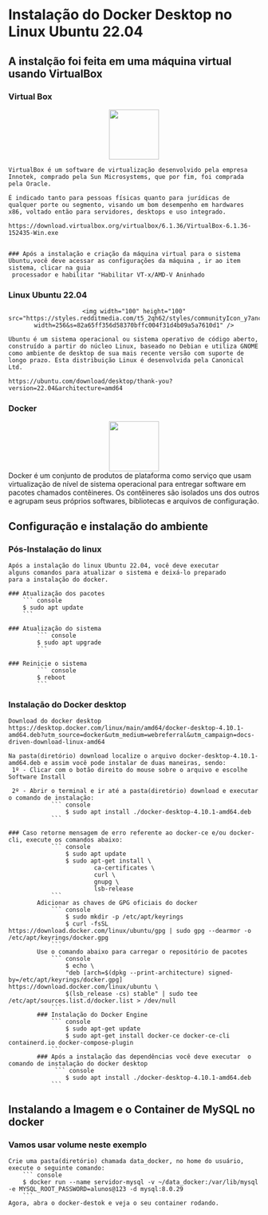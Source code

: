 # Instalação do Docker Desktop no Linux Ubuntu 22.04

## A instalção foi feita em uma máquina virtual usando VirtualBox

### Virtual Box

<div align="center">
    <img src="https://encrypted-tbn0.gstatic.com/images?q=tbn:ANd9GcTVtgaLlZ9iOhrIHjDpAFhg1gLzVP0rt7mjG9H3PISxa7WtYZTiRWUmaV2zKYFTwwJhj7E&usqp=CAU" width="100" height="100"/>
   </div>

    VirtualBox é um software de virtualização desenvolvido pela empresa Innotek, comprado pela Sun Microsystems, que por fim, foi comprada pela Oracle.

    É indicado tanto para pessoas físicas quanto para jurídicas de qualquer porte ou segmento, visando um bom desempenho em hardwares x86, voltado então para servidores, desktops e uso integrado.

    https://download.virtualbox.org/virtualbox/6.1.36/VirtualBox-6.1.36-152435-Win.exe


    ### Após a instalação e criação da máquina virtual para o sistema Ubuntu,você deve acessar as configurações da máquina , ir ao item sistema, clicar na guia
     processador e habilitar "Habilitar VT-x/AMD-V Aninhado

### Linux Ubuntu 22.04
<div align="center">

    <img width="100" height="100" src="https://styles.redditmedia.com/t5_2qh62/styles/communityIcon_y7anc8ltwpu81.jpg?width=256&s=82a65ff356d58370bffc004f31d4b09a5a7610d1" />

</div>



    Ubuntu é um sistema operacional ou sistema operativo de código aberto, construído a partir do núcleo Linux, baseado no Debian e utiliza GNOME como ambiente de desktop de sua mais recente versão com suporte de longo prazo. Esta distribuição Linux é desenvolvida pela Canonical Ltd.

    https://ubuntu.com/download/desktop/thank-you?version=22.04&architecture=amd64

### Docker
<div align="center">
    <img src="https://www.svgrepo.com/show/303231/docker-logo.svg" width="100" height="100"/>

</div>
    Docker é um conjunto de produtos de plataforma como serviço que usam virtualização de nível de sistema operacional para entregar software em pacotes chamados contêineres. Os contêineres são isolados uns dos outros e agrupam seus próprios softwares, bibliotecas e arquivos de configuração.

## Configuração e instalação do ambiente

### Pós-Instalação do linux

    Após a instalação do linux Ubuntu 22.04, você deve executar
    alguns comandos para atualizar o sistema e deixá-lo preparado
    para a instalação do docker.

    ### Atualização dos pacotes
        ``` console
        $ sudo apt update
        ```

    ### Atualização do sistema
            ``` console
            $ sudo apt upgrade
            ```

    ### Reinicie o sistema
            ``` console
            $ reboot
            ```

### Instalação do Docker desktop

    Download do docker desktop
    https://desktop.docker.com/linux/main/amd64/docker-desktop-4.10.1-amd64.deb?utm_source=docker&utm_medium=webreferral&utm_campaign=docs-driven-download-linux-amd64

    Na pasta(diretório) download localize o arquivo docker-desktop-4.10.1-amd64.deb e assim você pode instalar de duas maneiras, sendo:
     1º - Clicar com o botão direito do mouse sobre o arquivo e escolhe Software Install

     2º - Abrir o terminal e ir até a pasta(diretório) download e executar o comando de instalação:
                ``` console
                    $ sudo apt install ./docker-desktop-4.10.1-amd64.deb
                ```

    ### Caso retorne mensagem de erro referente ao docker-ce e/ou docker-cli, execute os comandos abaixo:
                ``` console
                    $ sudo apt update
                    $ sudo apt-get install \
                            ca-certificates \
                            curl \
                            gnupg \
                            lsb-release
                ```
            Adicionar as chaves de GPG oficiais do docker
                ``` console
                    $ sudo mkdir -p /etc/apt/keyrings
                    $ curl -fsSL https://download.docker.com/linux/ubuntu/gpg | sudo gpg --dearmor -o /etc/apt/keyrings/docker.gpg
                ```
            Use o comando abaixo para carregar o repositório de pacotes
                ``` console
                    $ echo \
                    "deb [arch=$(dpkg --print-architecture) signed-by=/etc/apt/keyrings/docker.gpg] https://download.docker.com/linux/ubuntu \
                    $(lsb_release -cs) stable" | sudo tee /etc/apt/sources.list.d/docker.list > /dev/null
                ```
            ### Instalação do Docker Engine
                ``` console
                    $ sudo apt-get update
                    $ sudo apt-get install docker-ce docker-ce-cli containerd.io docker-compose-plugin
                ```
            ### Após a instalação das dependências você deve executar  o comando de instalação do docker desktop
                 ``` console
                    $ sudo apt install ./docker-desktop-4.10.1-amd64.deb
                ```

## Instalando a Imagem e o Container de MySQL no docker

### Vamos usar volume neste exemplo

    Crie uma pasta(diretório) chamada data_docker, no home do usuário, execute o seguinte comando:
        ``` console
        $ docker run --name servidor-mysql -v ~/data_docker:/var/lib/mysql -e MYSQL_ROOT_PASSWORD=alunos@123 -d mysql:8.0.29
        ```
    Agora, abra o docker-destok e veja o seu container rodando.
